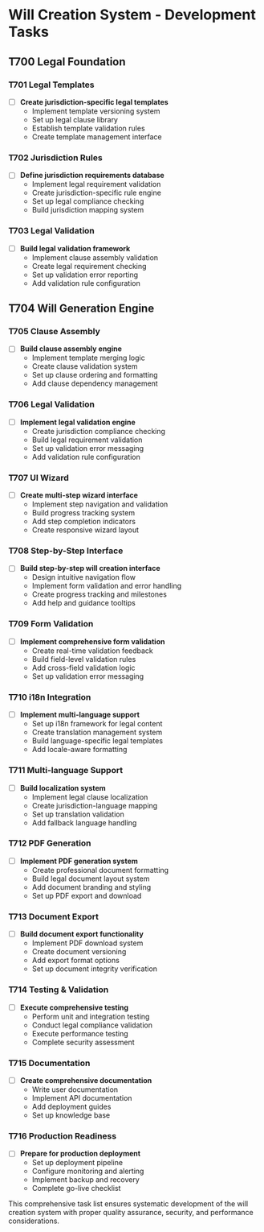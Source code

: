 # Will Creation System - Development Tasks

## T700 Legal Foundation

### T701 Legal Templates
- [ ] **Create jurisdiction-specific legal templates**
  - Implement template versioning system
  - Set up legal clause library
  - Establish template validation rules
  - Create template management interface

### T702 Jurisdiction Rules
- [ ] **Define jurisdiction requirements database**
  - Implement legal requirement validation
  - Create jurisdiction-specific rule engine
  - Set up legal compliance checking
  - Build jurisdiction mapping system

### T703 Legal Validation
- [ ] **Build legal validation framework**
  - Implement clause assembly validation
  - Create legal requirement checking
  - Set up validation error reporting
  - Add validation rule configuration

## T704 Will Generation Engine

### T705 Clause Assembly
- [ ] **Build clause assembly engine**
  - Implement template merging logic
  - Create clause validation system
  - Set up clause ordering and formatting
  - Add clause dependency management

### T706 Legal Validation
- [ ] **Implement legal validation engine**
  - Create jurisdiction compliance checking
  - Build legal requirement validation
  - Set up validation error messaging
  - Add validation rule configuration

### T707 UI Wizard
- [ ] **Create multi-step wizard interface**
  - Implement step navigation and validation
  - Build progress tracking system
  - Add step completion indicators
  - Create responsive wizard layout

### T708 Step-by-Step Interface
- [ ] **Build step-by-step will creation interface**
  - Design intuitive navigation flow
  - Implement form validation and error handling
  - Create progress tracking and milestones
  - Add help and guidance tooltips

### T709 Form Validation
- [ ] **Implement comprehensive form validation**
  - Create real-time validation feedback
  - Build field-level validation rules
  - Add cross-field validation logic
  - Set up validation error messaging

### T710 i18n Integration
- [ ] **Implement multi-language support**
  - Set up i18n framework for legal content
  - Create translation management system
  - Build language-specific legal templates
  - Add locale-aware formatting

### T711 Multi-language Support
- [ ] **Build localization system**
  - Implement legal clause localization
  - Create jurisdiction-language mapping
  - Set up translation validation
  - Add fallback language handling

### T712 PDF Generation
- [ ] **Implement PDF generation system**
  - Create professional document formatting
  - Build legal document layout system
  - Add document branding and styling
  - Set up PDF export and download

### T713 Document Export
- [ ] **Build document export functionality**
  - Implement PDF download system
  - Create document versioning
  - Add export format options
  - Set up document integrity verification

### T714 Testing & Validation
- [ ] **Execute comprehensive testing**
  - Perform unit and integration testing
  - Conduct legal compliance validation
  - Execute performance testing
  - Complete security assessment

### T715 Documentation
- [ ] **Create comprehensive documentation**
  - Write user documentation
  - Implement API documentation
  - Add deployment guides
  - Set up knowledge base

### T716 Production Readiness
- [ ] **Prepare for production deployment**
  - Set up deployment pipeline
  - Configure monitoring and alerting
  - Implement backup and recovery
  - Complete go-live checklist


This comprehensive task list ensures systematic development of the will creation system with proper quality assurance, security, and performance considerations.